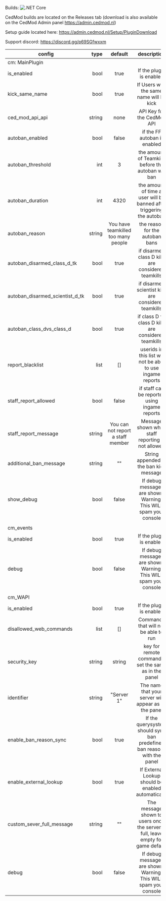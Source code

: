 Builds: ![.NET Core](https://github.com/CedModV2/CedMod/workflows/.NET%20Core%20Master/badge.svg?branch=master)

CedMod builds are located on the Releases tab (download is also available on the CedMod Admin panel https://admin.cedmod.nl)

Setup guide located here: https://admin.cedmod.nl/Setup/PluginDownload

Support discord: https://discord.gg/p69SGfwxxm


| config                              | type      | default  | description                                                                |
|-------------------------------------|----------:|:--------:|:--------------------------------------------------------------------------:|
| cm: MainPlugin                                                                                                                          |
| is_enabled                          |   bool    | true     | If the plugin is enabled                                                   |
| kick_same_name                      |   bool    | true     | If Users with the same name will be kick                                   |
| ced_mod_api_api                     |   string  | none     | API Key for the CedMod API                                                 |
| autoban_enabled                     |   bool    | false    | if the FF autoban is enabled                                               |
| autoban_threshold                   |   int     | 3        | the amount of Teamkills before the autoban will ban                        |
| autoban_duration                    |   int     | 4320     | the amount of time a user will be banned after triggering the autoban      |
| autoban_reason                      |   string  | You have teamkilled too many people | the reason for the autoban bans                 |
| autoban_disarmed_class_d_tk         |   bool    | true     | if disarmed class D kills are considered teamkills                         | 
| autoban_disarmed_scientist_d_tk     |   bool    | true     | if disarmed scientist kills are considered teamkills                       |
| autoban_class_dvs_class_d           |   bool    | true     | if class D vs class D kills are considered teamkills                       |
| report_blacklist                    |   list    | []       | userids in this list will not be able to use ingame reports                |
| staff_report_allowed                |   bool    | false    | if staff can be reported using ingame reports                              |
| staff_report_message                |   string  | You can not report a staff member | Message shown when staff reporting is not allowed |
| additional_ban_message              |   string  | ""       | String appended to the ban kick message                                    |
| show_debug                          |   bool    | false    | If debug messages are shown, Warning: This WILL spam your console          |
|                                                                                                                                         |
| cm_events                                                                                                                               |
| is_enabled                          |   bool    | true     | If the plugin is enabled                                                   |
| debug                               |   bool    | false    | If debug messages are shown, Warning: This WILL spam your console          |
|                                                                                                                                         |
| cm_WAPI                                                                                                                                 |
| is_enabled                          |   bool    | true     | If the plugin is enabled                                                   |
| disallowed_web_commands             |   list    | []       | Commands that will not be able to run                                      |
| security_key                        |   string  | string   | key for remote commands, set the same as in the panel                      |
| identifier                          |   string  | "Server 1"| The name that your server will appear as on the panel                     |
| enable_ban_reason_sync              |   bool    | true     | If the querysystem should sync ban predefined ban reasons with the panel   |
| enable_external_lookup              |   bool    | true     | If External Lookup should be enabled automatically                         |
| custom_sever_full_message           |   string  | ""       | The message shown to users once the server is full, leave empty for game default |
| debug                               |   bool    | false    | If debug messages are shown, Warning: This WILL spam your console           |